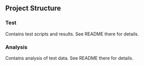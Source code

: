 ## Project Structure

### Test

Contains test scripts and results. See README there for details.

### Analysis

Contains analysis of test data. See README there for details.
